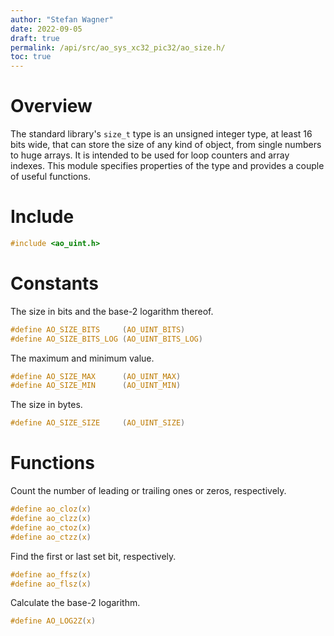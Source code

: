 ```yaml
---
author: "Stefan Wagner"
date: 2022-09-05
draft: true
permalink: /api/src/ao_sys_xc32_pic32/ao_size.h/
toc: true
---
```


# Overview

The standard library's `size_t` type is an unsigned integer type, at least 16 bits wide, that can store the size of any kind of object, from single numbers to huge arrays. It is intended to be used for loop counters and array indexes. This module specifies properties of the type and provides a couple of useful functions.

# Include

```c
#include <ao_uint.h>
```

# Constants

The size in bits and the base-2 logarithm thereof.

```c
#define AO_SIZE_BITS     (AO_UINT_BITS)
#define AO_SIZE_BITS_LOG (AO_UINT_BITS_LOG)
```

The maximum and minimum value.

```c
#define AO_SIZE_MAX      (AO_UINT_MAX)
#define AO_SIZE_MIN      (AO_UINT_MIN)
```

The size in bytes.

```c
#define AO_SIZE_SIZE     (AO_UINT_SIZE)
```

# Functions

Count the number of leading or trailing ones or zeros, respectively.

```c
#define ao_cloz(x)
#define ao_clzz(x)
#define ao_ctoz(x)
#define ao_ctzz(x)
```

Find the first or last set bit, respectively.

```c
#define ao_ffsz(x)
#define ao_flsz(x)
```

Calculate the base-2 logarithm.

```c
#define AO_LOG2Z(x)
```

